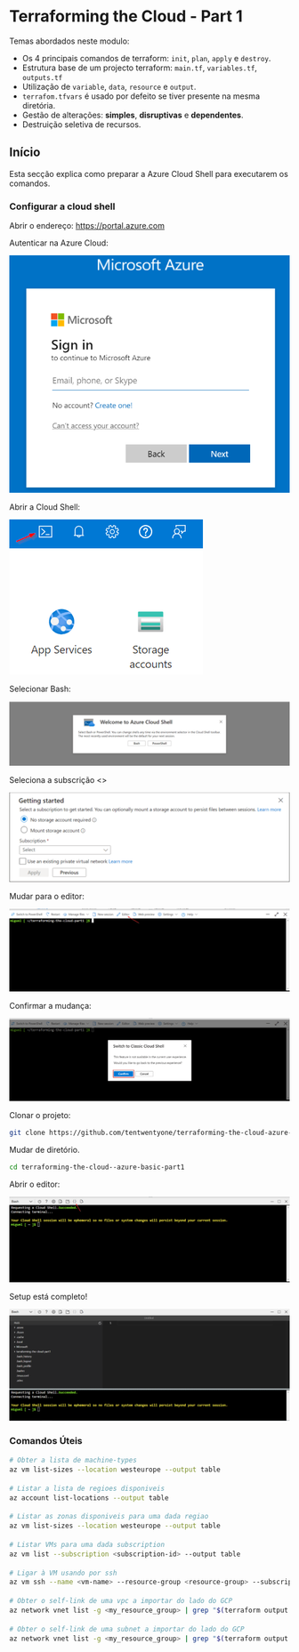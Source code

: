 # Terraforming the Cloud - Part 1

Temas abordados neste modulo:

* Os 4 principais comandos de terraform: `init`, `plan`, `apply` e `destroy`.
* Estrutura base de um projecto terraform: `main.tf`, `variables.tf`, `outputs.tf`
* Utilização de `variable`, `data`, `resource` e `output`.
* `terrafom.tfvars` é usado por defeito se tiver presente na mesma diretória.
* Gestão de alterações: **simples**, **disruptivas** e **dependentes**.
* Destruição seletiva de recursos.

## Início

Esta secção explica como preparar a Azure Cloud Shell para executarem os comandos.

### Configurar a cloud shell

Abrir o endereço: <https://portal.azure.com>

Autenticar na Azure Cloud:

![alt text](/images/sign_in.png)

Abrir a Cloud Shell:

![alt text](/images/cloud_shell.png)

Selecionar Bash:

![alt text](/images/bash_pshell.png)

Seleciona a subscrição <>

![alt text](/images/subscription.png)

Mudar para o editor:

![alt text](/images/choose_editor.png)

Confirmar a mudança:

![alt text](/images/classic_shell.png)

Clonar o projeto:

```bash
git clone https://github.com/tentwentyone/terraforming-the-cloud-azure-basic-part1.git
```

Mudar de diretório.

```bash
cd terraforming-the-cloud--azure-basic-part1
```

Abrir o editor:

![alt text](/images/open_editor.png)

Setup está completo!

![alt text](/images/setup_complete.png)

### Comandos Úteis

```bash
# Obter a lista de machine-types
az vm list-sizes --location westeurope --output table

# Listar a lista de regioes disponiveis
az account list-locations --output table

# Listar as zonas disponiveis para uma dada regiao
az vm list-sizes --location westeurope --output table

# Listar VMs para uma dada subscription
az vm list --subscription <subscription-id> --output table

# Ligar à VM usando por ssh
az vm ssh --name <vm-name> --resource-group <resource-group> --subscription <subscription-id>

# Obter o self-link de uma vpc a importar do lado do GCP
az network vnet list -g <my_resource_group> | grep "$(terraform output -raw my_generic_identifier)"

# Obter o self-link de uma subnet a importar do lado do GCP
az network vnet list -g <my_resource_group> | grep "$(terraform output -raw my_generic_identifier)"
```
